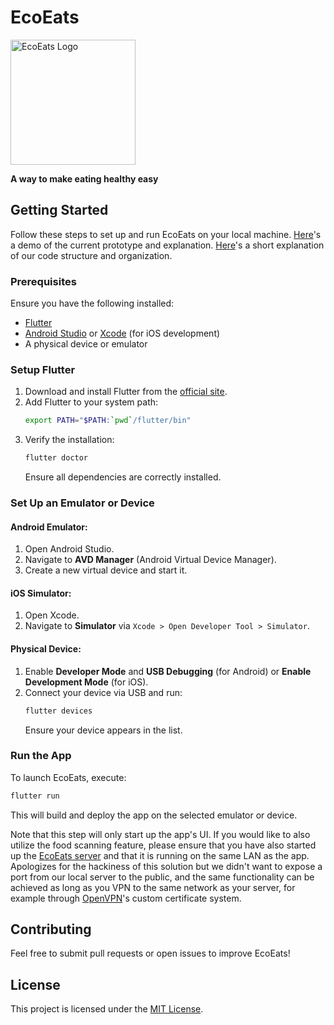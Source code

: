# EcoEats

<img src="ecoeats-logo.png" alt="EcoEats Logo" width="200">

**A way to make eating healthy easy**

## Getting Started

Follow these steps to set up and run EcoEats on your local machine. 
[Here]([https://photos.app.goo.gl/oiwVFvJCqVf5YH449](https://drive.google.com/file/d/17rBQxJZ0F68wgZd4Is6krUJZ4x1IzeWB/view))'s a demo of the current prototype and explanation.
[Here](https://drive.google.com/file/d/1VKf-BGwldbylcnRCxek1cZlQV4w-Oeft/view?usp=sharing)'s a short explanation of our code structure and organization.

### Prerequisites
Ensure you have the following installed:
- [Flutter](https://flutter.dev/docs/get-started/install)
- [Android Studio](https://developer.android.com/studio) or [Xcode](https://developer.apple.com/xcode/) (for iOS development)
- A physical device or emulator

### Setup Flutter
1. Download and install Flutter from the [official site](https://flutter.dev/docs/get-started/install).
2. Add Flutter to your system path:
   ```sh
   export PATH="$PATH:`pwd`/flutter/bin"
   ```
3. Verify the installation:
   ```sh
   flutter doctor
   ```
   Ensure all dependencies are correctly installed.

### Set Up an Emulator or Device
#### Android Emulator:
1. Open Android Studio.
2. Navigate to **AVD Manager** (Android Virtual Device Manager).
3. Create a new virtual device and start it.

#### iOS Simulator:
1. Open Xcode.
2. Navigate to **Simulator** via `Xcode > Open Developer Tool > Simulator`.

#### Physical Device:
1. Enable **Developer Mode** and **USB Debugging** (for Android) or **Enable Development Mode** (for iOS).
2. Connect your device via USB and run:
   ```sh
   flutter devices
   ```
   Ensure your device appears in the list.

### Run the App
To launch EcoEats, execute:
```sh
flutter run
```
This will build and deploy the app on the selected emulator or device.

Note that this step will only start up the app's UI. If you would like to also utilize the food scanning feature, please ensure that you have also started up the [EcoEats server](https://github.com/plasmapotatos/EcoEats-Server) and that it is running on the same LAN as the app. Apologizes for the hackiness of this solution but we didn't want to expose a port from our local server to the public, and the same functionality can be achieved as long as you VPN to the same network as your server, for example through [OpenVPN](https://openvpn.net/)'s custom certificate system.

## Contributing
Feel free to submit pull requests or open issues to improve EcoEats!

## License
This project is licensed under the [MIT License](LICENSE).
